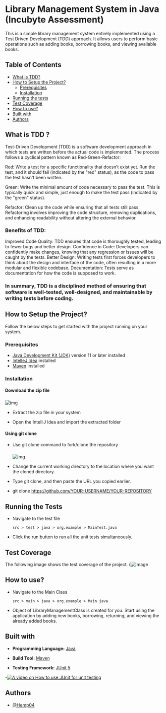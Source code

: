 
# Library Management System in Java (Incubyte Assessment)

This is a simple library management system entirely implemented using a Test Driven Development (TDD) approach. It allows users to perform basic operations such as adding books, borrowing books, and viewing available books. 

## Table of Contents

- [What is TDD?](#What-is-TDD)
- [How to Setup the Project?](#how-to-setup-the-project)
  - [Prerequisites](#prerequisites)
  - [Installation](#installation)
- [Running the tests](#running-the-tests)
- [Test Coverage](#test-coverage)
- [How to use?](#how-to-use?)
- [Built with](#built-with)
- [Authors](#authors)

## What is TDD ?

Test-Driven Development (TDD) is a software development approach in which tests are written before the actual code is implemented. The process follows a cyclical pattern known as Red-Green-Refactor:

Red: Write a test for a specific functionality that doesn’t exist yet. Run the test, and it should fail (indicated by the "red" status), as the code to pass the test hasn't been written.

Green: Write the minimal amount of code necessary to pass the test. This is typically quick and simple, just enough to make the test pass (indicated by the "green" status).

Refactor: Clean up the code while ensuring that all tests still pass. Refactoring involves improving the code structure, removing duplications, and enhancing readability without altering the external behavior.

### Benefits of TDD:
  Improved Code Quality: TDD ensures that code is thoroughly tested, leading to fewer bugs and better design.
  Confidence in Code: Developers can confidently make changes, knowing that any regression or issues will be caught by the tests.
  Better Design: Writing tests first forces developers to think about the design and interface of the code, often resulting in a more modular and flexible codebase.
  Documentation: Tests serve as documentation for how the code is supposed to work.
  
### In summary, TDD is a disciplined method of ensuring that software is well-tested, well-designed, and maintainable by writing tests before coding.

## How to Setup the Project?

Follow the below steps to get started with the project running on your system. 

### Prerequisites

- [Java Development Kit (JDK)](https://www.oracle.com/in/java/technologies/downloads/) version 11 or later installed
- [IntelleJ Idea](https://www.jetbrains.com/idea/download/?section=windows) installed
- [Maven](https://www.jetbrains.com/help/idea/maven-support.html) installed 

### Installation

#### Download the zip file
  ###
   ![img](https://github.com/user-attachments/assets/a18106eb-5e52-42d0-a9b5-be0bb6d682fa)

- Extract the zip file in your system

- Open the IntelliJ Idea and import the extracted folder

#### Using git clone

- Use git clone command to fork/clone the repository
  ###
  ![img](https://docs.github.com/assets/cb-60499/mw-1440/images/help/repository/https-url-clone-cli.webp)

- Change the current working directory to the location where you want the cloned directory.

- Type git clone, and then paste the URL you copied earlier.

- git clone https://github.com/YOUR-USERNAME/YOUR-REPOSITORY
  
## Running the Tests

- Navigate to the test file
  ```
  src > test > java > org.example > MainTest.java
  ```
- Click the run button to run all the unit tests simultaneously. 

## Test Coverage

The following image shows the test coverage of the project. 
(![image](https://github.com/user-attachments/assets/fec4395b-dbc5-4d84-ad7b-3d44e0725181)

## How to use?

- Navigate to the Main Class
  ```
  src > main > java > org.example > Main.java
  ```
- Object of LibraryManagementClass is created for you. Start using the application by adding new books, borrowing, returning, and viewing the already added books. 


## Built with

- **Programming Language:** [Java](https://www.java.com/en/)

- **Build Tool:** [Maven](https://www.jetbrains.com/help/idea/maven-support.html)

- **Testing Framework:** [JUnit 5](https://junit.org/junit5/)
  
-[![A video on How to use JUnit for unit testing](https://github.com/user-attachments/assets/61a585a3-6fcf-43b2-a493-5228d35246fa)](https://www.youtube.com/watch?v=vZm0lHciFsQ&pp=ygUnd2hhdCBpcyB0ZXN0IGRyaXZlbiBkZXZlbG9wbWVudCBpbiBqYXZh)

## Authors

- [@Hemp04](https://www.github.com/Hemp04)
